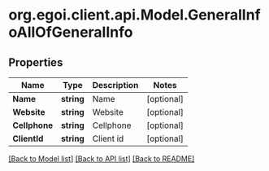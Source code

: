 
# org.egoi.client.api.Model.GeneralInfoAllOfGeneralInfo

## Properties

Name | Type | Description | Notes
------------ | ------------- | ------------- | -------------
**Name** | **string** | Name | [optional] 
**Website** | **string** | Website | [optional] 
**Cellphone** | **string** | Cellphone | [optional] 
**ClientId** | **string** | Client id | [optional] 

[[Back to Model list]](../README.md#documentation-for-models)
[[Back to API list]](../README.md#documentation-for-api-endpoints)
[[Back to README]](../README.md)

